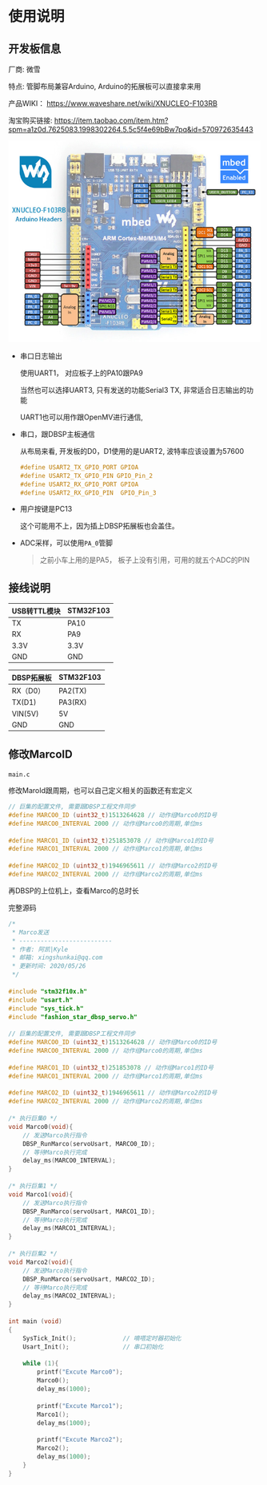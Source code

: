 # 使用说明



## 开发板信息

厂商: 微雪

特点: 管脚布局兼容Arduino, Arduino的拓展板可以直接拿来用

产品WIKI： https://www.waveshare.net/wiki/XNUCLEO-F103RB

淘宝购买链接: https://item.taobao.com/item.htm?spm=a1z0d.7625083.1998302264.5.5c5f4e69bBw7pq&id=570972635443



![](./image/TB23bx3hXkoBKNjSZFkXXb4tFXa_!!1623707245.jpg)

* 串口日志输出

  使用UART1， 对应板子上的PA10跟PA9

  当然也可以选择UART3, 只有发送的功能Serial3 TX, 非常适合日志输出的功能

  UART1也可以用作跟OpenMV进行通信,

* 串口，跟DBSP主板通信

  从布局来看, 开发板的D0，D1使用的是UART2, 波特率应该设置为57600

  ```c
  #define USART2_TX_GPIO_PORT GPIOA
  #define USART2_TX_GPIO_PIN GPIO_Pin_2
  #define USART2_RX_GPIO_PORT GPIOA
  #define USART2_RX_GPIO_PIN  GPIO_Pin_3
  ```

* 用户按键是PC13

  这个可能用不上，因为插上DBSP拓展板也会盖住。 

* ADC采样，可以使用`PA_0`管脚

  > 之前小车上用的是PA5， 板子上没有引用，可用的就五个ADC的PIN





## 接线说明

| USB转TTL模块 | STM32F103 |
| ------------ | --------- |
| TX           | PA10      |
| RX           | PA9       |
| 3.3V         | 3.3V      |
| GND          | GND       |



| DBSP拓展板 | STM32F103 |
| ---------- | --------- |
| RX（D0）   | PA2(TX)   |
| TX(D1)     | PA3(RX)   |
| VIN(5V)    | 5V        |
| GND        | GND       |



## 修改MarcoID

`main.c`

修改MaroId跟周期，也可以自己定义相关的函数还有宏定义

```c
// 巨集的配置文件, 需要跟DBSP工程文件同步
#define MARCO0_ID (uint32_t)1513264628 // 动作组Marco0的ID号
#define MARCO0_INTERVAL 2000 // 动作组Marco0的周期,单位ms

#define MARCO1_ID (uint32_t)251853078 // 动作组Marco1的ID号
#define MARCO1_INTERVAL 2000 // 动作组Marco1的周期,单位ms

#define MARCO2_ID (uint32_t)1946965611 // 动作组Marco2的ID号
#define MARCO2_INTERVAL 2000 // 动作组Marco2的周期,单位ms
```

再DBSP的上位机上，查看Marco的总时长



完整源码

```c
/*
 * Marco发送
 * --------------------------
 * 作者: 阿凯|Kyle
 * 邮箱: xingshunkai@qq.com
 * 更新时间: 2020/05/26
 */
 
#include "stm32f10x.h"
#include "usart.h"
#include "sys_tick.h"
#include "fashion_star_dbsp_servo.h"

// 巨集的配置文件, 需要跟DBSP工程文件同步
#define MARCO0_ID (uint32_t)1513264628 // 动作组Marco0的ID号
#define MARCO0_INTERVAL 2000 // 动作组Marco0的周期,单位ms

#define MARCO1_ID (uint32_t)251853078 // 动作组Marco1的ID号
#define MARCO1_INTERVAL 2000 // 动作组Marco1的周期,单位ms

#define MARCO2_ID (uint32_t)1946965611 // 动作组Marco2的ID号
#define MARCO2_INTERVAL 2000 // 动作组Marco2的周期,单位ms

/* 执行巨集0 */
void Marco0(void){
	// 发送Marco执行指令
	DBSP_RunMarco(servoUsart, MARCO0_ID);
	// 等待Marco执行完成
	delay_ms(MARCO0_INTERVAL);
}

/* 执行巨集1 */
void Marco1(void){
	// 发送Marco执行指令
	DBSP_RunMarco(servoUsart, MARCO1_ID);
	// 等待Marco执行完成
	delay_ms(MARCO1_INTERVAL);
}

/* 执行巨集2 */
void Marco2(void){
	// 发送Marco执行指令
	DBSP_RunMarco(servoUsart, MARCO2_ID);
	// 等待Marco执行完成
	delay_ms(MARCO2_INTERVAL);
}

int main (void)
{
	SysTick_Init(); 			// 嘀嗒定时器初始化
	Usart_Init(); 				// 串口初始化

	while (1){
		printf("Excute Marco0");
		Marco0();
		delay_ms(1000);

		printf("Excute Marco1");
		Marco1();
		delay_ms(1000);

		printf("Excute Marco2");
		Marco2();
		delay_ms(1000);
	}
}

```


